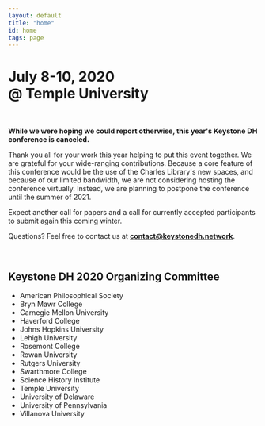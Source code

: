 ```yaml
---
layout: default
title: "home"
id: home
tags: page
---
```


# July 8-10, 2020<br/>@ Temple University

<br/>

**While we were hoping we could report otherwise, this year's Keystone DH conference is canceled.**

Thank you all for your work this year helping to put this event together. We are grateful for your wide-ranging contributions. Because a core feature of this conference would be the use of the Charles Library's new spaces, and because of our limited bandwidth, we are not considering hosting the conference virtually. Instead, we are planning to postpone the conference until the summer of 2021. 

Expect another call for papers and a call for currently accepted participants to submit again this coming winter.  

Questions? Feel free to contact us at **contact@keystonedh.network**.

<br/>

## Keystone DH 2020 Organizing Committee

- American Philosophical Society
- Bryn Mawr College
- Carnegie Mellon University
- Haverford College
- Johns Hopkins University
- Lehigh University
- Rosemont College
- Rowan University
- Rutgers University
- Swarthmore College
- Science History Institute 
- Temple University
- University of Delaware
- University of Pennsylvania
- Villanova University
